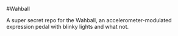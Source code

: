 #Wahball

A super secret repo for the Wahball, an accelerometer-modulated expression pedal with blinky lights and what not.
